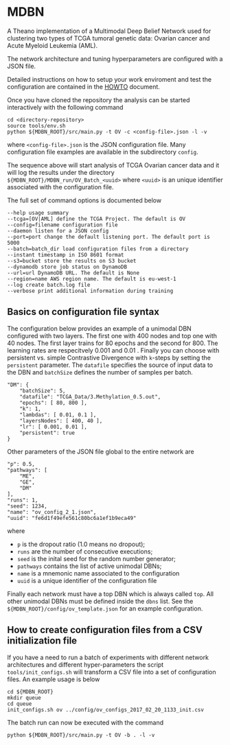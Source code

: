 # MDBN

A Theano implementation of a Multimodal Deep Belief Network used for clustering
two types of TCGA tumoral genetic data: Ovarian cancer and Acute Myeloid Leukemia (AML).

The network architecture and tuning hyperparameters are configured with a JSON file.

Detailed instructions on how to setup your work enviroment and test the configuration
are contained in the [HOWTO](doc/HOWTO.md) document.

Once you have cloned the repository the analysis can be started interactively with
the following command

    cd <directory-repository>
    source tools/env.sh
    python ${MDBN_ROOT}/src/main.py -t OV -c <config-file>.json -l -v

where `<config-file>.json` is the JSON configuration file. Many configuration file examples
are available in the subdirectory `config`.

The sequence above will start analysis of TCGA Ovarian cancer data and it will log
the results under the directory `${MDBN_ROOT}/MDBN_run/OV_Batch_<uuid>` where `<uuid>` is an
unique identifier associated with the configuration file.

The full set of command options is documented below

    --help usage summary
    --tcga=[OV|AML] define the TCGA Project. The default is OV
    --config=filename configuration file
    --daemon listen for a JSON config
    --port=port change the default listening port. The default port is 5000
    --batch=batch_dir load configuration files from a directory
    --instant timestamp in ISO 8601 format
    --s3=bucket store the results on S3 bucket
    --dynamodb store job status on DynamoDB
    --url=url DynamoDB URL. The default is None
    --region=name AWS region name. The default is eu-west-1
    --log create batch.log file
    --verbose print additional information during training

## Basics on configuration file syntax

The configuration below provides an example of a unimodal DBN
configured with two layers. The first one with 400 nodes and
top one with 40 nodes. The first layer trains for 80 epochs and
the second for 800. The learning rates are respecitvely 0.001 and
0.01 . Finally you can choose with persistent vs. simple Contrastive
Divergence with `k`-steps by setting the `persistent` parameter. 
The `datafile` specifies the source of input data to the DBN and
`batchSize` defines the number of samples per batch.

    "DM": {
        "batchSize": 5, 
        "datafile": "TCGA_Data/3.Methylation_0.5.out", 
        "epochs": [ 80, 800 ], 
        "k": 1, 
        "lambdas": [ 0.01, 0.1 ], 
        "layersNodes": [ 400, 40 ], 
        "lr": [ 0.001, 0.01 ],
        "persistent": true
    }

Other parameters of the JSON file global to the entire network are

    "p": 0.5, 
    "pathways": [
        "ME", 
        "GE", 
        "DM"
    ], 
    "runs": 1, 
    "seed": 1234, 
    "name": "ov_config_2_1.json",
    "uuid": "fe6d1f49efe561c80bc6a1ef1b9eca49"

where
 * `p` is the dropout ratio (1.0 means no dropout);
 * `runs` are the number of consecutive executions;
 * `seed` is the inital seed for the random number generator;
 * `pathways` contains the list of active unimodal DBNs;
 * `name` is a mnemonic name associated to the configuration
 * `uuid` is a unique identifier of the configuration file
 
Finally each network must have a top DBN which is always called
`top`. All other unimodal DBNs must be defined inside the
`dbns` list. See the `${MDBN_ROOT}/config/ov_template.json`
for an example configuration.

## How to create configuration files from a CSV initialization file

If you have a need to run a batch of experiments with different network architectures
and different hyper-parameters the script `tools/init_configs.sh` will transform a
CSV file into a set of configuration files. An example usage is below

    cd ${MDBN_ROOT}
    mkdir queue
    cd queue
    init_configs.sh ov ../config/ov_configs_2017_02_20_1133_init.csv 

The batch run can now be executed with the command

    python ${MDBN_ROOT}/src/main.py -t OV -b . -l -v
    
